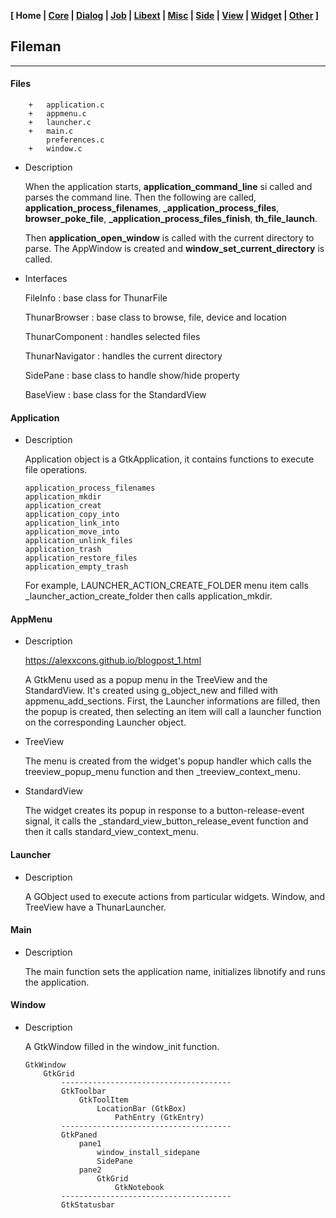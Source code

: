 <link href="style.css" rel="stylesheet"></link>

**[ Home | [Core](01-Core.html) | [Dialog](02-Dialog.html) | [Job](03-Job.html) | [Libext](04-Libext.html) | [Misc](05-Misc.html) | [Side](06-Side.html) | [View](07-View.html) | [Widget](08-Widget.html) | [Other](99-Other.html) ]**

## Fileman

---

#### Files

```
    +   application.c
    +   appmenu.c
    +   launcher.c
    +   main.c
        preferences.c
    +   window.c
```

* Description
    
    When the application starts, **application_command_line** si called and parses
    the command line. Then the following are called, **application_process_filenames**,
    **_application_process_files**, **browser_poke_file**, **_application_process_files_finish**,
    **th_file_launch**.
    
    Then **application_open_window** is called with the current directory
    to parse. The AppWindow is created and **window_set_current_directory** is called.

* Interfaces
    
    FileInfo : base class for ThunarFile
    
    ThunarBrowser : base class to browse, file, device and location
    
    ThunarComponent : handles selected files
    
    ThunarNavigator : handles the current directory
    
    SidePane : base class to handle show/hide property
    
    BaseView : base class for the StandardView
    

#### Application
    
* Description

    Application object is a GtkApplication, it contains functions to
    execute file operations.
    
    ```
    application_process_filenames
    application_mkdir
    application_creat
    application_copy_into
    application_link_into
    application_move_into
    application_unlink_files
    application_trash
    application_restore_files
    application_empty_trash
    ```
    
    For example, LAUNCHER_ACTION_CREATE_FOLDER menu item calls _launcher_action_create_folder
    then calls application_mkdir.
    

#### AppMenu

* Description
    
    https://alexxcons.github.io/blogpost_1.html  

    A GtkMenu used as a popup menu in the TreeView and the StandardView.
    It's created using g_object_new and filled with appmenu_add_sections.
    First, the Launcher informations are filled, then the popup is
    created, then selecting an item will call a launcher function on
    the corresponding Launcher object.

* TreeView
    
    The menu is created from the widget's popup handler which calls the
    treeview_popup_menu function and then _treeview_context_menu.
    
* StandardView

    The widget creates its popup in response to a button-release-event signal,
    it calls the _standard_view_button_release_event function and then it calls
    standard_view_context_menu.


#### Launcher

* Description
    
    A GObject used to execute actions from particular widgets. Window,
    and TreeView have a ThunarLauncher.
    
    
#### Main

* Description

    The main function sets the application name, initializes libnotify and
    runs the application.

#### Window

* Description

    A GtkWindow filled in the window_init function.
    
    ```
    GtkWindow
        GtkGrid
            --------------------------------------
            GtkToolbar
                GtkToolItem
                    LocationBar (GtkBox)
                        PathEntry (GtkEntry)
            --------------------------------------
            GtkPaned
                pane1
                    window_install_sidepane
                    SidePane
                pane2
                    GtkGrid
                        GtkNotebook
            --------------------------------------
            GtkStatusbar
    ```
<br>
<br>


